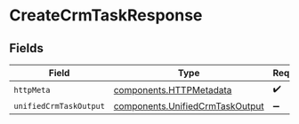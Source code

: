 # CreateCrmTaskResponse


## Fields

| Field                                                                              | Type                                                                               | Required                                                                           | Description                                                                        |
| ---------------------------------------------------------------------------------- | ---------------------------------------------------------------------------------- | ---------------------------------------------------------------------------------- | ---------------------------------------------------------------------------------- |
| `httpMeta`                                                                         | [components.HTTPMetadata](../../models/components/httpmetadata.md)                 | :heavy_check_mark:                                                                 | N/A                                                                                |
| `unifiedCrmTaskOutput`                                                             | [components.UnifiedCrmTaskOutput](../../models/components/unifiedcrmtaskoutput.md) | :heavy_minus_sign:                                                                 | N/A                                                                                |